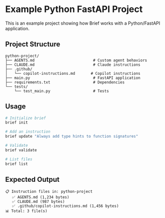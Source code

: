 # Example Python FastAPI Project

This is an example project showing how Brief works with a Python/FastAPI application.

## Project Structure

```
python-project/
├── AGENTS.md                          # Custom agent behaviors
├── CLAUDE.md                          # Claude instructions
├── .github/
│   └── copilot-instructions.md       # Copilot instructions
├── main.py                            # FastAPI application
├── requirements.txt                   # Dependencies
└── tests/
    └── test_main.py                   # Tests
```

## Usage

```bash
# Initialize brief
brief init

# Add an instruction
brief update "Always add type hints to function signatures"

# Validate
brief validate

# List files
brief list
```

## Expected Output

```
📋 Instruction files in: python-project
   ✅ AGENTS.md (1,234 bytes)
   ✅ CLAUDE.md (987 bytes)
   ✅ .github/copilot-instructions.md (1,456 bytes)
📊 Total: 3 file(s)
```
